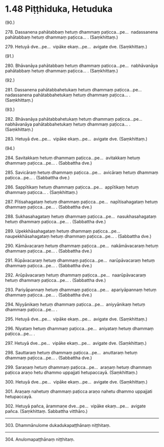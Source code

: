 

# 1.48 Piṭṭhiduka, Hetuduka



(90.)

278\. Dassanena pahātabbaṃ hetuṃ dhammaṃ paṭicca…pe…  nadassanena pahātabbaṃ hetuṃ dhammaṃ paṭicca… . (Saṃkhittaṃ.)

279\. Hetuyā dve…pe…  vipāke ekaṃ…pe…  avigate dve. (Saṃkhittaṃ.)

(91.)

280\. Bhāvanāya pahātabbaṃ hetuṃ dhammaṃ paṭicca…pe…  nabhāvanāya pahātabbaṃ hetuṃ dhammaṃ paṭicca… . (Saṃkhittaṃ.)

(92.)

281\. Dassanena pahātabbahetukaṃ hetuṃ dhammaṃ paṭicca…pe…  nadassanena pahātabbahetukaṃ hetuṃ dhammaṃ paṭicca… . (Saṃkhittaṃ.)

(93.)

282\. Bhāvanāya pahātabbahetukaṃ hetuṃ dhammaṃ paṭicca…pe…  nabhāvanāya pahātabbahetukaṃ hetuṃ dhammaṃ paṭicca… . (Saṃkhittaṃ.)

283\. Hetuyā dve…pe…  vipāke ekaṃ…pe…  avigate dve. (Saṃkhittaṃ.)

(94.)

284\. Savitakkaṃ hetuṃ dhammaṃ paṭicca…pe…  avitakkaṃ hetuṃ dhammaṃ paṭicca…pe… . (Sabbattha dve.)

285\. Savicāraṃ hetuṃ dhammaṃ paṭicca…pe…  avicāraṃ hetuṃ dhammaṃ paṭicca…pe… . (Sabbattha dve.)

286\. Sappītikaṃ hetuṃ dhammaṃ paṭicca…pe…  appītikaṃ hetuṃ dhammaṃ paṭicca… . (Saṃkhittaṃ.)

287\. Pītisahagataṃ hetuṃ dhammaṃ paṭicca…pe…  napītisahagataṃ hetuṃ dhammaṃ paṭicca…pe… . (Sabbattha dve.)

288\. Sukhasahagataṃ hetuṃ dhammaṃ paṭicca…pe…  nasukhasahagataṃ hetuṃ dhammaṃ paṭicca…pe… . (Sabbattha dve.)

289\. Upekkhāsahagataṃ hetuṃ dhammaṃ paṭicca…pe…  naupekkhāsahagataṃ hetuṃ dhammaṃ paṭicca…pe… . (Sabbattha dve.)

290\. Kāmāvacaraṃ hetuṃ dhammaṃ paṭicca…pe…  nakāmāvacaraṃ hetuṃ dhammaṃ paṭicca…pe… . (Sabbattha dve.)

291\. Rūpāvacaraṃ hetuṃ dhammaṃ paṭicca…pe…  narūpāvacaraṃ hetuṃ dhammaṃ paṭicca…pe… . (Sabbattha dve.)

292\. Arūpāvacaraṃ hetuṃ dhammaṃ paṭicca…pe…  naarūpāvacaraṃ hetuṃ dhammaṃ paṭicca…pe… . (Sabbattha dve.)

293\. Pariyāpannaṃ hetuṃ dhammaṃ paṭicca…pe…  apariyāpannaṃ hetuṃ dhammaṃ paṭicca…pe… . (Sabbattha dve.)

294\. Niyyānikaṃ hetuṃ dhammaṃ paṭicca…pe…  aniyyānikaṃ hetuṃ dhammaṃ paṭicca…pe… .

295\. Hetuyā dve…pe…  vipāke ekaṃ…pe…  avigate dve. (Saṃkhittaṃ.)

296\. Niyataṃ hetuṃ dhammaṃ paṭicca…pe…  aniyataṃ hetuṃ dhammaṃ paṭicca…pe… .

297\. Hetuyā dve…pe…  vipāke ekaṃ…pe…  avigate dve. (Saṃkhittaṃ.)

298\. Sauttaraṃ hetuṃ dhammaṃ paṭicca…pe…  anuttaraṃ hetuṃ dhammaṃ paṭicca…pe… . (Sabbattha dve.)

299\. Saraṇaṃ hetuṃ dhammaṃ paṭicca…pe…  araṇaṃ hetuṃ dhammaṃ paṭicca araṇo hetu dhammo uppajjati hetupaccayā. (Saṃkhittaṃ.)

300\. Hetuyā dve…pe…  vipāke ekaṃ…pe…  avigate dve. (Saṃkhittaṃ.)

301\. Araṇaṃ nahetuṃ dhammaṃ paṭicca araṇo nahetu dhammo uppajjati hetupaccayā.

302\. Hetuyā pañca, ārammaṇe dve…pe…  vipāke ekaṃ…pe…  avigate pañca. (Saṃkhittaṃ. Sabbattha vitthāro.)

---

303\. Dhammānulome dukadukapaṭṭhānaṃ niṭṭhitaṃ.



---

304\. Anulomapaṭṭhānaṃ niṭṭhitaṃ.





